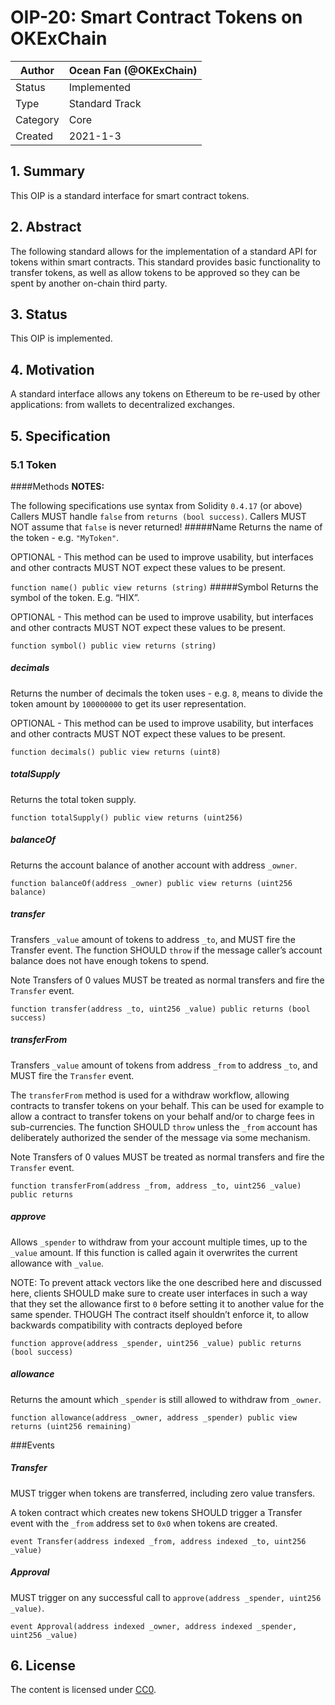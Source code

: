 # OIP-20: Smart Contract Tokens on OKExChain

| Author   | Ocean Fan (@OKExChain)  |
| -------  | --------------------- |
| Status   | Implemented           |
| Type     | Standard Track        |
| Category | Core                  |
| Created  | 2021-1-3              |

## 1. Summary

This OIP is a  standard interface for smart contract tokens.

## 2. Abstract

The following standard allows for the implementation of a standard API for tokens within smart contracts. This standard provides basic functionality to transfer tokens, as well as allow tokens to be approved so they can be spent by another on-chain third party.

## 3. Status

This OIP is implemented.

## 4. Motivation

A standard interface allows any tokens on Ethereum to be re-used by other applications: from wallets to decentralized exchanges.

## 5. Specification

### 5.1 Token
####Methods
**NOTES:**

The following specifications use syntax from Solidity ```0.4.17``` (or above)
Callers MUST handle ```false``` from ```returns (bool success)```. Callers MUST NOT assume that ```false``` is never returned!
#####Name
Returns the name of the token - e.g. ```"MyToken"```.

OPTIONAL - This method can be used to improve usability, but interfaces and other contracts MUST NOT expect these values to be present.

```function name() public view returns (string)```
#####Symbol
Returns the symbol of the token. E.g. “HIX”.

OPTIONAL - This method can be used to improve usability, but interfaces and other contracts MUST NOT expect these values to be present.

```function symbol() public view returns (string)```
##### decimals
Returns the number of decimals the token uses - e.g. ```8```, means to divide the token amount by ```100000000``` to get its user representation.

OPTIONAL - This method can be used to improve usability, but interfaces and other contracts MUST NOT expect these values to be present.

```function decimals() public view returns (uint8)```
##### totalSupply
Returns the total token supply.

```function totalSupply() public view returns (uint256)```
#####  balanceOf
Returns the account balance of another account with address ```_owner```.

```function balanceOf(address _owner) public view returns (uint256 balance)```
#####   transfer
Transfers ```_value``` amount of tokens to address ```_to```, and MUST fire the Transfer event. The function SHOULD ```throw``` if the message caller’s account balance does not have enough tokens to spend.

Note Transfers of 0 values MUST be treated as normal transfers and fire the ```Transfer``` event.

```function transfer(address _to, uint256 _value) public returns (bool success)```

#####   transferFrom
Transfers ```_value``` amount of tokens from address ```_from``` to address ```_to```, and MUST fire the ```Transfer``` event.

The ```transferFrom``` method is used for a withdraw workflow, allowing contracts to transfer tokens on your behalf. This can be used for example to allow a contract to transfer tokens on your behalf and/or to charge fees in sub-currencies. The function SHOULD ```throw``` unless the ```_from``` account has deliberately authorized the sender of the message via some mechanism.

Note Transfers of 0 values MUST be treated as normal transfers and fire the ```Transfer``` event.

```function transferFrom(address _from, address _to, uint256 _value) public returns``` 
#####   approve
Allows ```_spender``` to withdraw from your account multiple times, up to the ```_value``` amount. If this function is called again it overwrites the current allowance with ```_value```.

NOTE: To prevent attack vectors like the one described here and discussed here, clients SHOULD make sure to create user interfaces in such a way that they set the allowance first to ```0``` before setting it to another value for the same spender. THOUGH The contract itself shouldn’t enforce it, to allow backwards compatibility with contracts deployed before

```function approve(address _spender, uint256 _value) public returns (bool success)```
#####    allowance
Returns the amount which ```_spender``` is still allowed to withdraw from ```_owner```.

```function allowance(address _owner, address _spender) public view returns (uint256 remaining)```

###Events
##### Transfer   
MUST trigger when tokens are transferred, including zero value transfers.

A token contract which creates new tokens SHOULD trigger a Transfer event with the `_from` address set to `0x0` when tokens are created.

`event Transfer(address indexed _from, address indexed _to, uint256 _value)`
#####  Approval
MUST trigger on any successful call to `approve(address _spender, uint256 _value)`.

`event Approval(address indexed _owner, address indexed _spender, uint256 _value)`

## 6. License

The content is licensed under [CC0](https://creativecommons.org/publicdomain/zero/1.0/).

 
